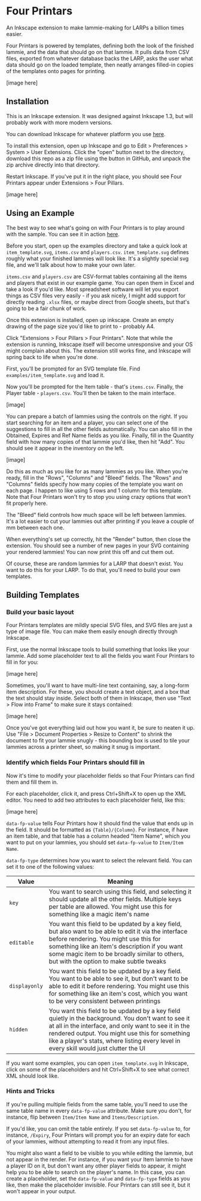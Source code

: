 # Four Printars

An Inkscape extension to make lammie-making for LARPs a billion times easier.

Four Printars is powered by templates, defining both the look of the finished
lammie, and the data that should go on that lammie. It pulls data from CSV
files, exported from whatever database backs the LARP, asks the user what data
should go on the loaded template, then neatly arranges filled-in copies of the
templates onto pages for printing.

[image here]

## Installation

This is an Inkscape extension. It was designed against Inkscape 1.3, but will
probably work with more modern versions.

You can download Inkscape for whatever platform you use
[here](https://inkscape.org/release/1.3/).

To install this extension, open up Inkscape and go to Edit > Preferences >
System > User Extensions. Click the "open" button next to the directory,
download this repo as a zip file using the button in GitHub, and unpack the zip
archive directly into that directory.

Restart Inkscape. If you've put it in the right place, you should see Four
Printars appear under Extensions > Four Pillars.

[image here]

## Using an Example

The best way to see what's going on with Four Printars is to play around with
the sample. You can see it in action [here](https://www.youtube.com/watch?v=lhN2iSQlsp4).

Before you start, open up the examples directory and take a quick look at
`item_template.svg`, `items.csv` and `players.csv`. `item_template.svg` defines
roughly what your finished lammies will look like. It's a slightly special svg
file, and we'll talk about how to make your own later.

`items.csv` and `players.csv` are CSV-format tables containing all the items and
players that exist in our example game. You can open them in Excel and take a
look if you'd like. Most spreadsheet software will let you export things as CSV
files very easily - if you ask nicely, I might add support for directly reading
`.xlsx` files, or maybe direct from Google sheets, but that's going to be a fair
chunk of work.

Once this extension is installed, open up inkscape. Create an empty drawing of
the page size you'd like to print to - probably A4.

Click "Extensions > Four Pillars > Four Printars". Note that while the extension
is running, Inkscape itself will become unresponsive and your OS might complain
about this. The extension still works fine, and Inkscape will spring back to
life when you're done.

First, you'll be prompted for an SVG template file. Find
`examples/item_template.svg` and load it.

Now you'll be prompted for the Item table - that's `items.csv`. Finally, the
Player table - `players.csv`. You'll then be taken to the main interface.

[image]

You can prepare a batch of lammies using the controls on the right. If you start
searching for an item and a player, you can select one of the suggestions to
fill in all the other fields automatically. You can also fill in the Obtained,
Expires and Ref Name fields as you like. Finally, fill in the Quantity field
with how many copies of that lammie you'd like, then hit "Add". You should see
it appear in the inventory on the left.

[image]

Do this as much as you like for as many lammies as you like. When you're ready,
fill in the "Rows", "Columns" and "Bleed" fields. The "Rows" and "Columns"
fields specify how many copies of the template you want on each page. I happen
to like using 5 rows and 1 column for this template. Note that Four Printars
won't try to stop you using crazy options that won't fit properly here.

The "Bleed" field controls how much space will be left between lammies. It's a
lot easier to cut your lammies out after printing if you leave a couple of mm
between each one.

When everything's set up correctly, hit the "Render" button, then close the
extension. You should see a number of new pages in your SVG containing your
rendered lammies! You can now print this off and cut them out.

Of course, these are random lammies for a LARP that doesn't exist. You want to
do this for your LARP. To do that, you'll need to build your own templates.

## Building Templates

### Build your basic layout

Four Printars templates are mildly special SVG files, and SVG files are just a
type of image file. You can make them easily enough directly through Inkscape.

First, use the normal Inkscape tools to build something that looks like your
lammie. Add some placeholder text to all the fields you want Four Printars to
fill in for you:

[image here]

Sometimes, you'll want to have multi-line text containing, say, a long-form item
description. For these, you should create a text object, and a box that the text
should stay inside. Select both of them in Inkscape, then use "Text > Flow into
Frame" to make sure it stays contained:

[image here]

Once you've got everything laid out how you want it, be sure to neaten it up.
Use "File > Document Properties > Resize to Content" to shrink the document to
fit your lammie snugly - this bounding box is used to tile your lammies across a
printer sheet, so making it snug is important.

### Identify which fields Four Printars should fill in

Now it's time to modify your placeholder fields so that Four Printars can find
them and fill them in.

For each placeholder, click it, and press Ctrl+Shift+X to open up the XML
editor. You need to add two attributes to each placeholder field, like this:

[image here]

`data-fp-value` tells Four Printars how it should find the value that ends up
in the field. It should be formatted as `{Table}/{Column}`. For instance, if
have an item table, and that table has a column headed "Item Name", which you
want to put on your lammies, you should set `data-fp-value` to `Item/Item Name`.

`data-fp-type` determines how you want to select the relevant field. You can set
it to one of the following values:

| Value | Meaning |
| ----- | ------- |
| `key` | You want to search using this field, and selecting it should update all the other fields. Multiple keys per table are allowed. You might use this for something like a magic item's name | 
| `editable` | You want this field to be updated by a key field, but also want to be able to edit it via the interface before rendering. You might use this for something like an item's description if you want some magic item to be broadly similar to others, but with the option to make subtle tweaks |
| `displayonly` | You want this field to be updated by a key field. You want to be able to see it, but don't want to be able to edit it before rendering. You might use this for something like an item's cost, which you want to be very consistent between printings |
| `hidden` | You want this field to be updated by a key field quietly in the background. You don't want to see it at all in the interface, and only want to see it in the rendered output. You might use this for something like a player's stats, where listing every level in every skill would just clutter the UI |

If you want some examples, you can open `item_template.svg` in Inkscape, click
on some of the placeholders and hit Ctrl+Shift+X to see what correct XML should
look like.

### Hints and Tricks

If you're pulling multiple fields from the same table, you'll need to use the
same table name in every `data-fp-value` attribute. Make sure you don't, for
instance, flip between `Item/Item Name` and `Items/Description`.

If you'd like, you can omit the table entirely. If you set `data-fp-value` to,
for instance, `/Expiry`, Four Printars will prompt you for an expiry date for
each of your lammies, without attempting to read it from any input files.

You might also want a field to be visible to you while editing the lammie, but
not appear in the render. For instance, if you want your Item lammie to have
a player ID on it, but don't want any other player fields to appear, it might
help you to be able to search on the player's name. In this case, you can create
a placeholder, set the `data-fp-value` and `data-fp-type` fields as you like,
then make the placeholder invisible. Four Printars can still see it, but it
won't appear in your output.
